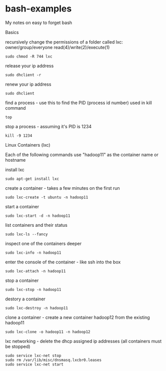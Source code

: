 bash-examples
=============

My notes on easy to forget bash 


Basics

recursively change the permissions of a folder called lxc: owner/group/everyone read(4)/write(2)/execute(1)

    sudo chmod -R 744 lxc

release your ip address

    sudo dhclient -r

renew your ip address

    sudo dhclient

find a process - use this to find the PID (process id number) used in kill command

    top

stop a process - assuming it's PID is 1234

    kill -9 1234

Linux Containers (lxc)

Each of the following commands use "hadoop11" as the container name or hostname

install lxc

    sudo apt-get install lxc

create a container - takes a few minutes on the first run

    sudo lxc-create -t ubuntu -n hadoop11

start a container

    sudo lxc-start -d -n hadoop11

list containers and their status

    sudo lxc-ls --fancy

inspect one of the containers deeper

    sudo lxc-info -n hadoop11
  
enter the console of the container - like ssh into the box

    sudo lxc-attach -n hadoop11

stop a container

    sudo lxc-stop -n hadoop11

destory a container

    sudo lxc-destroy -n hadoop11

clone a container - create a new container hadoop12 from the existing hadoop11

    sudo lxc-clone -o hadoop11 -n hadoop12
    
lxc networking - delete the dhcp assigned ip addresses (all containers must be stopped)

    sudo service lxc-net stop
    sudo rm /var/lib/misc/dnsmasq.lxcbr0.leases 
    sudo service lxc-net start
